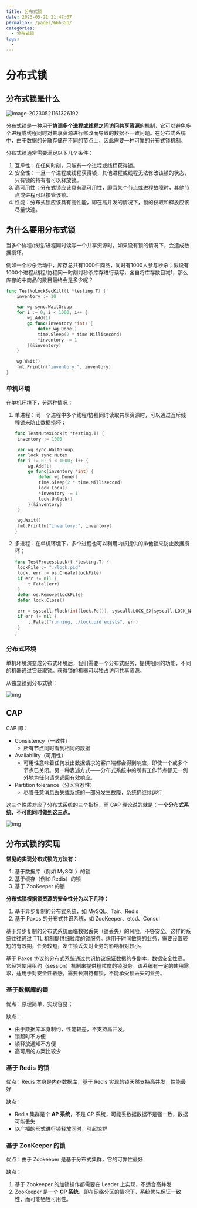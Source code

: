 ```yaml
---
title: 分布式锁
date: 2023-05-21 21:47:07
permalink: /pages/66635b/
categories:
  - 分布式锁
tags:
  - 
---
```

# 分布式锁

## 分布式锁是什么

![image-20230521161326192](/img/other/distribution/03/01/image-20230521161326192.png)

分布式锁是一种用于**协调多个进程或线程之间访问共享资源**的机制，它可以避免多个进程或线程同时对共享资源进行修改而导致的数据不一致问题。在分布式系统中，由于数据的分散存储在不同的节点上，因此需要一种可靠的分布式锁机制。

分布式锁通常需要满足以下几个条件：

1. 互斥性：在任何时刻，只能有一个进程或线程获得锁。
2. 安全性：一旦一个进程或线程获得锁，其他进程或线程无法修改该锁的状态，只有锁的持有者可以释放锁。
3. 高可用性：分布式锁应该具有高可用性，即当某个节点或进程故障时，其他节点或进程可以接管该锁。
4. 性能：分布式锁应该具有高性能，即在高并发的情况下，锁的获取和释放应该尽量快速。

## 为什么要用分布式锁

当多个协程/线程/进程同时读写一个共享资源时，如果没有锁的情况下，会造成数据损坏。

例如一个秒杀活动中，库存总共有1000件商品，同时有1000人参与秒杀；假设有1000个进程/线程/协程同一时刻对秒杀库存进行读写，各自将库存数目减1，那么库存的中商品的数目最终会是多少呢？

```go
func TestNoLockSecKill(t *testing.T) {
	inventory := 10

	var wg sync.WaitGroup
	for i := 0; i < 1000; i++ {
		wg.Add(1)
		go func(inventory *int) {
			defer wg.Done()
			time.Sleep(2 * time.Millisecond)
			*inventory -= 1
		}(&inventory)
	}

	wg.Wait()
	fmt.Println("inventory:", inventory)
}
```

### 单机环境

在单机环境下，分两种情况：

1. 单进程：同一个进程中多个线程/协程同时读取共享资源时，可以通过互斥线程锁来防止数据损坏；

   ```go
   func TestMutexLock(t *testing.T) {
   	inventory := 1000
   
   	var wg sync.WaitGroup
   	var lock sync.Mutex
   	for i := 0; i < 1000; i++ {
   		wg.Add(1)
   		go func(inventory *int) {
   			defer wg.Done()
   			time.Sleep(2 * time.Millisecond)
   			lock.Lock()
   			*inventory -= 1
   			lock.Unlock()
   		}(&inventory)
   	}
   
   	wg.Wait()
   	fmt.Println("inventory:", inventory)
   }
   ```

2. 多进程：在单机环境下，多个进程也可以利用内核提供的排他锁来防止数据损坏；

   ```go
   func TestProcessLock(t *testing.T) {
   	lockFile := "./lock.pid"
   	lock, err := os.Create(lockFile)
   	if err != nil {
   		t.Fatal(err)
   	}
   	defer os.Remove(lockFile)
   	defer lock.Close()
   
   	err = syscall.Flock(int(lock.Fd()), syscall.LOCK_EX|syscall.LOCK_NB)
   	if err != nil {
   		t.Fatal("running, ./lock.pid exists", err)
   	}
   }
   ```

   

### 分布式环境

单机环境演变成分布式环境后，我们需要一个分布式服务，提供相同的功能，不同的机器通过它获取锁。获得锁的机器可以独占访问共享资源。

从独立锁到分布式锁：

![img](/img/other/distribution/03/01/e15899f2c28db9bf01bfccf11a19930fe5972371.png)

## CAP

CAP 即：

- Consistency（一致性）
  - 所有节点同时看到相同的数据
- Availability（可用性）
  - 可用性意味着任何发出数据请求的客户端都会得到响应，即使一个或多个节点已关闭。另一种表述方式——分布式系统中的所有工作节点都无一例外地为任何请求返回有效响应。
- Partition tolerance（分区容忍性）
  - 尽管任意消息丢失或系统的一部分发生故障，系统仍继续运行

这三个性质对应了分布式系统的三个指标，而 CAP 理论说的就是：**一个分布式系统，不可能同时做到这三点。**

![img](/img/other/distribution/03/01/v2-3b7731ca7da1d609b93f536563f8f05f_r.jpg)

## 分布式锁的实现

**常见的实现分布式锁的方法有：**

1. 基于数据库（例如 MySQL）的锁
2. 基于缓存（例如 Redis）的锁
3. 基于 ZooKeeper 的锁

**分布式锁根据锁资源的安全性分为以下几种：**

1. 基于异步复制的分布式系统，如 MySQL、Tair、Redis
2. 基于 Paxos 的分布式共识系统，如 ZooKeeper、etcd、Consul

基于异步复制的分布式系统面临数据丢失（锁丢失）的风险，不够安全。这样的系统往往通过 TTL 机制提供细粒度的锁服务。适用于时间敏感的业务，需要设置较短的有效期，任务较短，发生锁丢失对业务的影响相对较小。

基于 Paxos 协议的分布式系统通过共识协议保证数据的多副本，数据安全性高。它经常使用租约（session）机制来提供粗粒度的锁服务。该系统有一定的使用需求，适用于对安全性敏感，需要长期持有锁，不能承受锁丢失的业务。

### 基于数据库的锁

优点：原理简单，实现容易；

缺点：

- 由于数据库本身制约，性能较差，不支持高并发。
- 锁超时不方便
- 锁释放通知不方便
- 高可用的方案比较少

### 基于 Redis 的锁

优点：Redis 本身是内存数据库，基于 Redis 实现的锁天然支持高并发，性能最好

缺点：

- Redis 集群是个 **AP 系统**，不是 CP 系统，可能丢数据数据不是强一致，数据可能丢失
- 以广播的形式进行锁释放同时，引起惊群

### 基于 ZooKeeper 的锁

优点：由于 Zookeeper 是基于分布式集群，它的可靠性最好

缺点：

1. 基于 Zookeeper 的加锁操作都需要在 Leader 上实现，不适合高并发
2. ZooKeeper 是一个 **CP 系统**，即在网络分区的情况下，系统优先保证一致性，而可能牺牲可用性。 